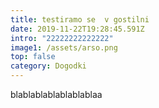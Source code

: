 ```yaml
---
title: testiramo se  v gostilni
date: 2019-11-22T19:28:45.591Z
intro: "22222222222222"
image1: /assets/arso.png
top: false
category: Dogodki
---
```


blablablablablablablaa
